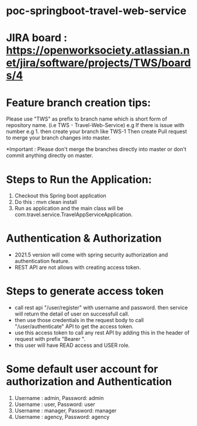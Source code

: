 # poc-springboot-travel-web-service
# JIRA board : https://openworksociety.atlassian.net/jira/software/projects/TWS/boards/4
# Feature branch creation tips:
Please use "TWS" as prefix to branch name which is short form of repository name. (i.e TWS - Travel-Web-Service) e.g If there is issue with number e.g 1. then create your branch like TWS-1 Then create Pull request to merge your branch changes into master.

*Important : Please don't merge the branches directly into master or don't commit anything directly on master.

# Steps to Run the Application:

1. Checkout this Spring boot application
2. Do this : mvn clean install
3. Run as application and the main class will be com.travel.service.TravelAppServiceApplication.

# Authentication & Authorization
* 2021.5 version will come with spring security authorization and authentication feature.
* REST API are not allows with creating access token.

# Steps to generate access token
* call rest api "/user/register" with username and password. then service will return the detail of user on successfull call.
* then use those credentials in the request body to call "/user/authenticate" API to get the access token.
* use this access token to call any rest API by adding this in the header of request with prefix "Bearer ".
* this user will have READ access and USER role.

# Some default user account for authorization and Authentication
1. Username : admin, Password: admin
2. Username : user, Password: user
3. Username : manager, Password: manager
4. Username : agency, Password: agency
